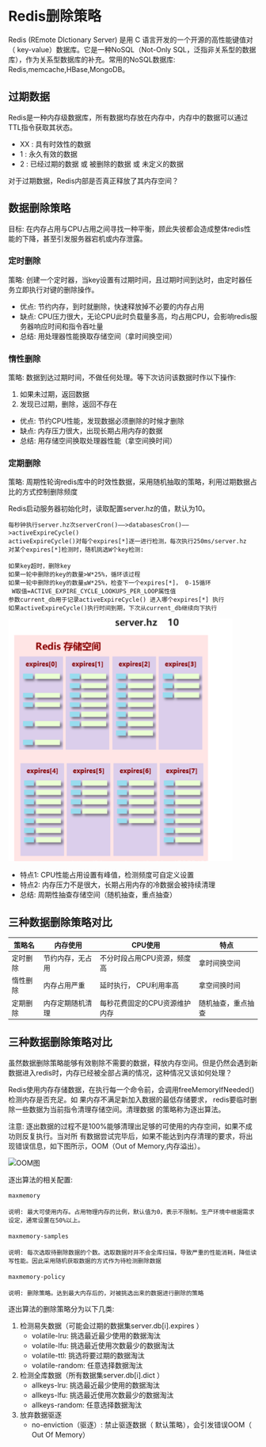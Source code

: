 # Redis删除策略
Redis (REmote DIctionary Server) 是用 C 语言开发的一个开源的高性能键值对（ key-value）数据库。它是一种NoSQL（Not-Only SQL，泛指非关系型的数据库），作为关系型数据库的补充。常用的NoSQL数据库: Redis,memcache,HBase,MongoDB。

## 过期数据

Redis是一种内存级数据库，所有数据均存放在内存中，内存中的数据可以通过TTL指令获取其状态。

- XX : 具有时效性的数据
- 1 : 永久有效的数据
- 2 : 已经过期的数据 或 被删除的数据 或 未定义的数据

对于过期数据，Redis内部是否真正释放了其内存空间？

## 数据删除策略

目标: 在内存占用与CPU占用之间寻找一种平衡，顾此失彼都会造成整体redis性能的下降，甚至引发服务器宕机或内存泄露。

### 定时删除

策略: 创建一个定时器，当key设置有过期时间，且过期时间到达时，由定时器任务立即执行对键的删除操作。

* 优点: 节约内存，到时就删除，快速释放掉不必要的内存占用
* 缺点:  CPU压力很大，无论CPU此时负载量多高，均占用CPU，会影响redis服务器响应时间和指令吞吐量
* 总结: 用处理器性能换取存储空间（拿时间换空间）

### 惰性删除

策略: 数据到达过期时间，不做任何处理。等下次访问该数据时作以下操作: 
1. 如果未过期，返回数据
2. 发现已过期，删除，返回不存在

* 优点: 节约CPU性能，发现数据必须删除的时候才删除
* 缺点: 内存压力很大，出现长期占用内存的数据
* 总结: 用存储空间换取处理器性能（拿空间换时间）

### 定期删除

策略: 周期性轮询redis库中的时效性数据，采用随机抽取的策略，利用过期数据占比的方式控制删除频度

Redis启动服务器初始化时，读取配置server.hz的值，默认为10。
```
每秒钟执行server.hz次serverCron()——>databasesCron()——>activeExpireCycle()
activeExpireCycle()对每个expires[*]逐一进行检测，每次执行250ms/server.hz
对某个expires[*]检测时，随机挑选W个key检测:

如果key超时，删除key
如果一轮中删除的key的数量>W*25%，循环该过程
如果一轮中删除的key的数量≤W*25%，检查下一个expires[*]， 0-15循环
 W取值=ACTIVE_EXPIRE_CYCLE_LOOKUPS_PER_LOOP属性值
参数current_db用于记录activeExpireCycle() 进入哪个expires[*] 执行
如果activeExpireCycle()执行时间到期，下次从current_db继续向下执行
```

![定期删除](./images/定期删除.png)


* 特点1:  CPU性能占用设置有峰值，检测频度可自定义设置
* 特点2: 内存压力不是很大，长期占用内存的冷数据会被持续清理
* 总结: 周期性抽查存储空间（随机抽查，重点抽查）

## 三种数据删除策略对比

策略名 | 内存使用 | CPU使用 | 特点
---|---|---|---
定时删除 | 节约内存，无占用 | 不分时段占用CPU资源，频度高 | 拿时间换空间
惰性删除 | 内存占用严重 | 延时执行， CPU利用率高 | 拿空间换时间
定期删除 | 内存定期随机清理 | 每秒花费固定的CPU资源维护内存 | 随机抽查，重点抽查


## 三种数据删除策略对比

虽然数据删除策略能够有效剔除不需要的数据，释放内存空间。但是仍然会遇到新数据进入redis时，内存已经被全部占满的情况，这种情况又该如何处理？

Redis使用内存存储数据，在执行每一个命令前，会调用freeMemoryIfNeeded()检测内存是否充足。如
果内存不满足新加入数据的最低存储要求， redis要临时删除一些数据为当前指令清理存储空间。清理数据
的策略称为逐出算法。

注意: 逐出数据的过程不是100%能够清理出足够的可使用的内存空间，如果不成功则反复执行。当对所
有数据尝试完毕后，如果不能达到内存清理的要求，将出现错误信息，如下图所示，OOM（Out of Memory,内存溢出）。

![OOM图](./images/OOM图.png)

逐出算法的相关配置: 

```
maxmemory

说明: 最大可使用内存。占用物理内存的比例，默认值为0，表示不限制。生产环境中根据需求设定，通常设置在50%以上。

maxmemory-samples

说明: 每次选取待删除数据的个数。选取数据时并不会全库扫描，导致严重的性能消耗，降低读写性能。因此采用随机获取数据的方式作为待检测删除数据

maxmemory-policy

说明: 删除策略。达到最大内存后的，对被挑选出来的数据进行删除的策略
```

逐出算法的删除策略分为以下几类: 
1. 检测易失数据（可能会过期的数据集server.db[i].expires ）
     * volatile-lru: 挑选最近最少使用的数据淘汰
     * volatile-lfu: 挑选最近使用次数最少的数据淘汰
     * volatile-ttl: 挑选将要过期的数据淘汰
     * volatile-random: 任意选择数据淘汰
2. 检测全库数据（所有数据集server.db[i].dict ）
     * allkeys-lru: 挑选最近最少使用的数据淘汰
     * allkeys-lfu: 挑选最近使用次数最少的数据淘汰
     * allkeys-random: 任意选择数据淘汰
3. 放弃数据驱逐
     * no-enviction（驱逐）: 禁止驱逐数据（ 默认策略），会引发错误OOM（ Out Of Memory）